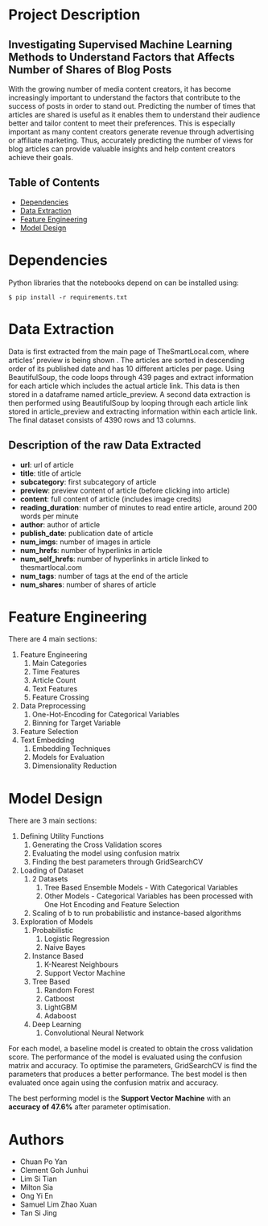 # Project Description
## Investigating Supervised Machine Learning Methods to Understand Factors that Affects Number of Shares of Blog Posts
With the growing number of media content creators, it has become increasingly important to understand the factors that contribute to the success of posts in order to stand out. Predicting the number of times that articles are shared is useful as it enables them to understand their audience better and tailor content to meet their preferences. This is especially important as many content creators generate revenue through advertising or affiliate marketing. Thus, accurately predicting the number of views for blog articles can provide valuable insights and help content creators achieve their goals.

## Table of Contents
* [Dependencies](#Dependencies)
* [Data Extraction](#Data-Extraction)
* [Feature Engineering](#Feature-Engineering)
* [Model Design](#Model-Design)


# Dependencies

Python libraries that the notebooks depend on can be installed using:

```
$ pip install -r requirements.txt
```

# Data Extraction
Data is first extracted from the main page of TheSmartLocal.com, where articles’ preview is being shown . The articles are sorted in descending order of its published date and has 10 different articles per page. Using BeautifulSoup, the code loops through 439 pages and extract information for each article which includes the actual article link. This data is then stored in a dataframe named article_preview. A second data extraction is then performed using BeautifulSoup by looping through each article link stored in article_preview and extracting information within each article link. The final dataset consists of 4390 rows and 13 columns. 

## Description of the raw Data Extracted

- **url**: url of article
- **title**: title of article
- **subcategory**: first subcategory of article
- **preview**: preview content of article (before clicking into article)
- **content**: full content of article (includes image credits)
- **reading_duration**: number of minutes to read entire article, around 200 words per minute
- **author**: author of article
- **publish_date**: publication date of article
- **num_imgs**: number of images in article
- **num_hrefs**: number of hyperlinks in article
- **num_self_hrefs**: number of hyperlinks in article linked to thesmartlocal.com
- **num_tags**: number of tags at the end of the article
- **num_shares**: number of shares of article

# Feature Engineering
There are 4 main sections:
1. Feature Engineering
   1. Main Categories
   2. Time Features
   3. Article Count
   4. Text Features
   5. Feature Crossing
3. Data Preprocessing
   1. One-Hot-Encoding for Categorical Variables
   2. Binning for Target Variable
5. Feature Selection
6. Text Embedding 
   1. Embedding Techniques
   2. Models for Evaluation
   3. Dimensionality Reduction

# Model Design
There are 3 main sections:
1. Defining Utility Functions
   1. Generating the Cross Validation scores
   2. Evaluating the model using confusion matrix
   3. Finding the best parameters through GridSearchCV
2. Loading of Dataset
   1. 2 Datasets
      1. Tree Based Ensemble Models - With Categorical Variables
      2. Other Models - Categorical Variables has been processed with One Hot Encoding and Feature Selection
   2. Scaling of b to run probabilistic and instance-based algorithms 
3. Exploration of Models
   1. Probabilistic
      1. Logistic Regression
      2. Naive Bayes
   2. Instance Based
      1. K-Nearest Neighbours
      2. Support Vector Machine
   3. Tree Based
      1. Random Forest
      2. Catboost
      3. LightGBM
      4. Adaboost
   4. Deep Learning
      1. Convolutional Neural Network

For each model, a baseline model is created to obtain the cross validation score. The performance of the model is evaluated using the confusion matrix and accuracy. To optimise the parameters, GridSearchCV is find the parameters that produces a better performance. The best model is then evaluated once again using the confusion matrix and accuracy.

The best performing model is the **Support Vector Machine** with an **accuracy of 47.6%** after parameter optimisation.


# Authors
* Chuan Po Yan
* Clement Goh Junhui
* Lim Si Tian
* Milton Sia
* Ong Yi En
* Samuel Lim Zhao Xuan
* Tan Si Jing
